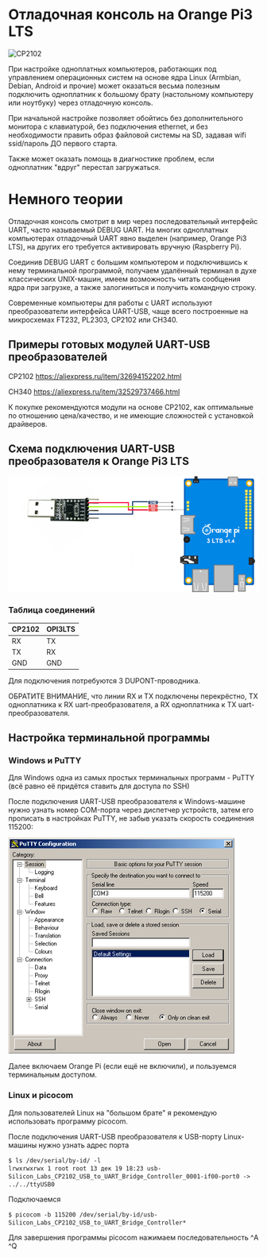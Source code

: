 # Отладочная консоль на Orange Pi3 LTS

![CP2102](../images/uart-usb.jpg)

При настройке одноплатных компьютеров, работающих под управлением операционных систем на основе ядра Linux
(Armbian, Debian, Android и прочие) может оказаться весьма полезным подключить одноплатник к большому брату (настольному компьютеру или ноутбуку)
через отладочную консоль.

При начальной настройке позволяет обойтись без дополнительного монитора с клавиатурой, без подключения ethernet, и без необходимости править образ файловой системы на SD,
задавая wifi ssid/пароль ДО первого старта.

Также может оказать помощь в диагностике проблем, если одноплатник "вдруг" перестал загружаться.

# Немного теории
Отладочная консоль смотрит в мир через последовательный интерфейс UART, часто называемый DEBUG UART. На многих одноплатных компьютерах отладочный UART явно выделен
(например, Orange Pi3 LTS), на других его требуется активировать вручную (Raspberry Pi). 

Соединив DEBUG UART с большим компьютером и подключившись к нему терминальной программой, получаем удалённый терминал в духе классических UNIX-машин,
имеем возможность читать сообщения ядра при загрузке, а также залогиниться и получить командную строку.

Современные компьютеры для работы с UART используют преобразователи интерфейса UART-USB, чаще всего построенные на микросхемах FT232, PL2303, CP2102 или CH340.

## Примеры готовых модулей UART-USB преобразователей

CP2102 https://aliexpress.ru/item/32694152202.html

CH340 https://aliexpress.ru/item/32529737466.html

К покупке рекомендуются модули на основе CP2102, как оптимальные по отношению цена/качество, и не имеющие сложностей с установкой драйверов.

## Схема подключения UART-USB преобразователя к Orange Pi3 LTS

![debug-uart](../images/debug-uart.png)

### Таблица соединений

| CP2102 | OPI3LTS |
|--------|---------|
| RX     | TX      |
| TX     | RX      |
| GND    | GND     |

Для подключения потребуются 3  DUPONT-проводника.

ОБРАТИТЕ ВНИМАНИЕ, что линии RX и TX подключены перекрёстно, TX одноплатника к RX uart-преобразователя, а RX одноплатника к TX uart-преобразователя.

## Настройка терминальной программы

### Windows и PuTTY

Для Windows одна из самых простых терминальных программ - PuTTY (всё равно её придётся ставить для доступа по SSH)

После подключения UART-USB преобразователя к Windows-машине нужно узнать номер COM-порта через диспетчер устройств,
затем его прописать в настройках PuTTY, не забыв указать скорость соединения 115200:

![putty](../images/putty-uart.png)

Далее включаем Orange Pi (если ещё не включили), и пользуемся терминальным доступом.

### Linux и picocom

Для пользователей Linux на "большом брате" я рекомендую использовать программу picocom.

После подключения UART-USB преобразователя к USB-порту Linux-машины нужно узнать адрес порта

```console
$ ls /dev/serial/by-id/ -l
lrwxrwxrwx 1 root root 13 дек 19 18:23 usb-Silicon_Labs_CP2102_USB_to_UART_Bridge_Controller_0001-if00-port0 -> ../../ttyUSB0
```

Подключаемся
```console
$ picocom -b 115200 /dev/serial/by-id/usb-Silicon_Labs_CP2102_USB_to_UART_Bridge_Controller*
```

Для завершения программы picocom нажимаем последовательность ^A ^Q
